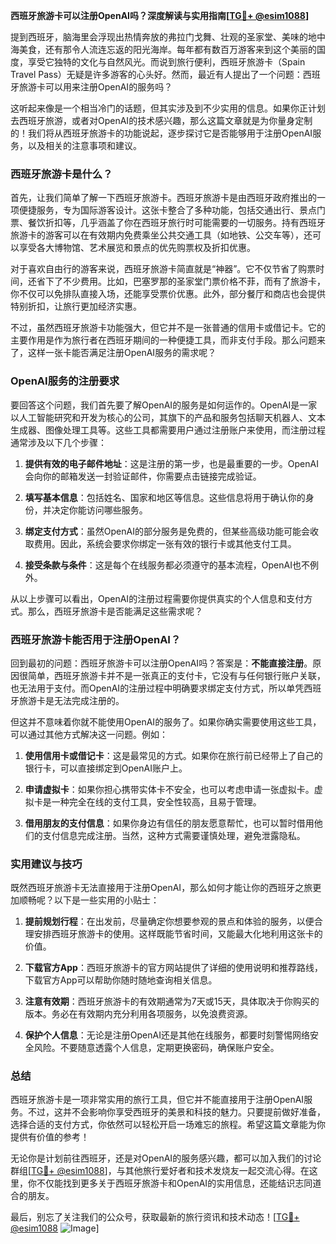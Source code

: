 **西班牙旅游卡可以注册OpenAI吗？深度解读与实用指南[[TG💪+ @esim1088](https://t.me/s/esim1088)]**

提到西班牙，脑海里会浮现出热情奔放的弗拉门戈舞、壮观的圣家堂、美味的地中海美食，还有那令人流连忘返的阳光海岸。每年都有数百万游客来到这个美丽的国度，享受它独特的文化与自然风光。而说到旅行便利，西班牙旅游卡（Spain Travel Pass）无疑是许多游客的心头好。然而，最近有人提出了一个问题：西班牙旅游卡可以用来注册OpenAI的服务吗？

这听起来像是一个相当冷门的话题，但其实涉及到不少实用的信息。如果你正计划去西班牙旅游，或者对OpenAI的技术感兴趣，那么这篇文章就是为你量身定制的！我们将从西班牙旅游卡的功能说起，逐步探讨它是否能够用于注册OpenAI服务，以及相关的注意事项和建议。

### 西班牙旅游卡是什么？

首先，让我们简单了解一下西班牙旅游卡。西班牙旅游卡是由西班牙政府推出的一项便捷服务，专为国际游客设计。这张卡整合了多种功能，包括交通出行、景点门票、餐饮折扣等，几乎涵盖了你在西班牙旅行时可能需要的一切服务。持有西班牙旅游卡的游客可以在有效期内免费乘坐公共交通工具（如地铁、公交车等），还可以享受各大博物馆、艺术展览和景点的优先购票权及折扣优惠。

对于喜欢自由行的游客来说，西班牙旅游卡简直就是“神器”。它不仅节省了购票时间，还省下了不少费用。比如，巴塞罗那的圣家堂门票价格不菲，而有了旅游卡，你不仅可以免排队直接入场，还能享受票价优惠。此外，部分餐厅和商店也会提供特别折扣，让旅行更加经济实惠。

不过，虽然西班牙旅游卡功能强大，但它并不是一张普通的信用卡或借记卡。它的主要作用是作为旅行者在西班牙期间的一种便捷工具，而非支付手段。那么问题来了，这样一张卡能否满足注册OpenAI服务的需求呢？

### OpenAI服务的注册要求

要回答这个问题，我们首先要了解OpenAI的服务是如何运作的。OpenAI是一家以人工智能研究和开发为核心的公司，其旗下的产品和服务包括聊天机器人、文本生成器、图像处理工具等。这些工具都需要用户通过注册账户来使用，而注册过程通常涉及以下几个步骤：

1. **提供有效的电子邮件地址**：这是注册的第一步，也是最重要的一步。OpenAI会向你的邮箱发送一封验证邮件，你需要点击链接完成验证。
   
2. **填写基本信息**：包括姓名、国家和地区等信息。这些信息将用于确认你的身份，并决定你能访问哪些服务。

3. **绑定支付方式**：虽然OpenAI的部分服务是免费的，但某些高级功能可能会收取费用。因此，系统会要求你绑定一张有效的银行卡或其他支付工具。

4. **接受条款与条件**：这是每个在线服务都必须遵守的基本流程，OpenAI也不例外。

从以上步骤可以看出，OpenAI的注册过程需要你提供真实的个人信息和支付方式。那么，西班牙旅游卡是否能满足这些需求呢？

### 西班牙旅游卡能否用于注册OpenAI？

回到最初的问题：西班牙旅游卡可以注册OpenAI吗？答案是：**不能直接注册**。原因很简单，西班牙旅游卡并不是一张真正的支付卡，它没有与任何银行账户关联，也无法用于支付。而OpenAI的注册过程中明确要求绑定支付方式，所以单凭西班牙旅游卡是无法完成注册的。

但这并不意味着你就不能使用OpenAI的服务了。如果你确实需要使用这些工具，可以通过其他方式解决这一问题。例如：

1. **使用信用卡或借记卡**：这是最常见的方式。如果你在旅行前已经带上了自己的银行卡，可以直接绑定到OpenAI账户上。

2. **申请虚拟卡**：如果你担心携带实体卡不安全，也可以考虑申请一张虚拟卡。虚拟卡是一种完全在线的支付工具，安全性较高，且易于管理。

3. **借用朋友的支付信息**：如果你身边有信任的朋友愿意帮忙，也可以暂时借用他们的支付信息完成注册。当然，这种方式需要谨慎处理，避免泄露隐私。

### 实用建议与技巧

既然西班牙旅游卡无法直接用于注册OpenAI，那么如何才能让你的西班牙之旅更加顺畅呢？以下是一些实用的小贴士：

1. **提前规划行程**：在出发前，尽量确定你想要参观的景点和体验的服务，以便合理安排西班牙旅游卡的使用。这样既能节省时间，又能最大化地利用这张卡的价值。

2. **下载官方App**：西班牙旅游卡的官方网站提供了详细的使用说明和推荐路线，下载官方App可以帮助你随时随地查询相关信息。

3. **注意有效期**：西班牙旅游卡的有效期通常为7天或15天，具体取决于你购买的版本。务必在有效期内充分利用各项服务，以免浪费资源。

4. **保护个人信息**：无论是注册OpenAI还是其他在线服务，都要时刻警惕网络安全风险。不要随意透露个人信息，定期更换密码，确保账户安全。

### 总结

西班牙旅游卡是一项非常实用的旅行工具，但它并不能直接用于注册OpenAI服务。不过，这并不会影响你享受西班牙的美景和科技的魅力。只要提前做好准备，选择合适的支付方式，你依然可以轻松开启一场难忘的旅程。希望这篇文章能为你提供有价值的参考！

无论你是计划前往西班牙，还是对OpenAI的服务感兴趣，都可以加入我们的讨论群组[[TG💪+ @esim1088](https://t.me/s/esim1088)]，与其他旅行爱好者和技术发烧友一起交流心得。在这里，你不仅能找到更多关于西班牙旅游卡和OpenAI的实用信息，还能结识志同道合的朋友。

最后，别忘了关注我们的公众号，获取最新的旅行资讯和技术动态！[[TG💪+ @esim1088](https://t.me/s/esim1088) ![Image](https://i.postimg.cc/4NQfJmqS/Snipaste-2025-05-13-00-14-12.png)]